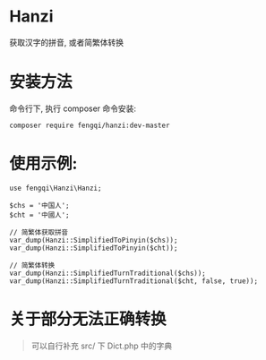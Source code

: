 Hanzi
=====

获取汉字的拼音, 或者简繁体转换

# 安装方法
命令行下, 执行 composer 命令安装:
````
composer require fengqi/hanzi:dev-master
````

# 使用示例:
````
use fengqi\Hanzi\Hanzi;

$chs = '中国人';
$cht = '中國人';

// 简繁体获取拼音
var_dump(Hanzi::SimplifiedToPinyin($chs));
var_dump(Hanzi::SimplifiedToPinyin($cht));

// 简繁体转换
var_dump(Hanzi::SimplifiedTurnTraditional($chs));
var_dump(Hanzi::SimplifiedTurnTraditional($cht, false, true));
````

# 关于部分无法正确转换
> 可以自行补充 src/ 下 Dict.php 中的字典
